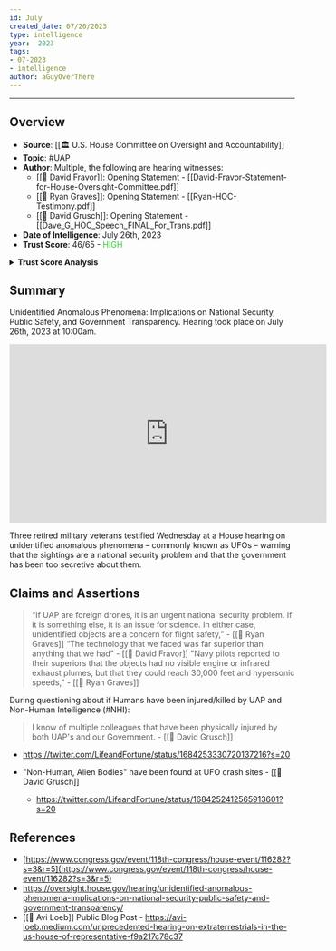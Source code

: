 ```yaml
---
id: July
created_date: 07/20/2023
type: intelligence
year:  2023
tags:
- 07-2023
- intelligence
author: aGuyOverThere
---
```


----

## Overview

- **Source**: [[🏛️ U.S. House Committee on Oversight and Accountability]]
- **Topic**: #UAP 
- **Author**: Multiple, the following are hearing witnesses:
	- [[👤 David Fravor]]: Opening Statement - [[David-Fravor-Statement-for-House-Oversight-Committee.pdf]]
	- [[👤 Ryan Graves]]: Opening Statement - [[Ryan-HOC-Testimony.pdf]]
	- [[👤 David Grusch]]: Opening Statement - [[Dave_G_HOC_Speech_FINAL_For_Trans.pdf]]
- **Date of Intelligence**: July 26th, 2023
- **Trust Score**: 46/65 - <span style="color: limegreen;">HIGH</span>

<details>
<summary><b>Trust Score Analysis</b></summary>
<IMG src="https://publish-01.obsidian.md/access/1c31a6f93f82a49b0a9eb31193d6cdec/_images/UAP_House_Trust_Score.png" alt="Trust Score"/>
</details>

## Summary

Unidentified Anomalous Phenomena: Implications on National Security, Public Safety, and Government Transparency. Hearing took place on July 26th, 2023 at 10:00am.

<iframe width="560" height="315" src="https://www.youtube.com/embed/KQ7Dw-739VY" title="YouTube video player" frameborder="0" allow="accelerometer; autoplay; clipboard-write; encrypted-media; gyroscope; picture-in-picture; web-share" allowfullscreen></iframe>

Three retired military veterans testified Wednesday at a House hearing on unidentified anomalous phenomena – commonly known as UFOs – warning that the sightings are a national security problem and that the government has been too secretive about them.

## Claims and Assertions

> “If UAP are foreign drones, it is an urgent national security problem. If it is something else, it is an issue for science. In either case, unidentified objects are a concern for flight safety,” - [[👤 Ryan Graves]]
> “The technology that we faced was far superior than anything that we had” - [[👤 David Fravor]]
> "Navy pilots reported to their superiors that the objects had no visible engine or infrared exhaust plumes, but that they could reach 30,000 feet and hypersonic speeds," - [[👤 Ryan Graves]]

During questioning about if Humans have been injured/killed by UAP and Non-Human Intelligence (#NHI):

> I know of multiple colleagues that have been physically injured by both UAP's and our Government. - [[👤 David Grusch]]

- https://twitter.com/LifeandFortune/status/1684253330720137216?s=20

- "Non-Human, Alien Bodies" have been found at UFO crash sites - [[👤 David Grusch]]
	- https://twitter.com/LifeandFortune/status/1684252412565913601?s=20

## References

- [https://www.congress.gov/event/118th-congress/house-event/116282?s=3&r=5](https://www.congress.gov/event/118th-congress/house-event/116282?s=3&r=5)
- https://oversight.house.gov/hearing/unidentified-anomalous-phenomena-implications-on-national-security-public-safety-and-government-transparency/
- [[👤 Avi Loeb]] Public Blog Post - https://avi-loeb.medium.com/unprecedented-hearing-on-extraterrestrials-in-the-us-house-of-representative-f9a217c78c37

